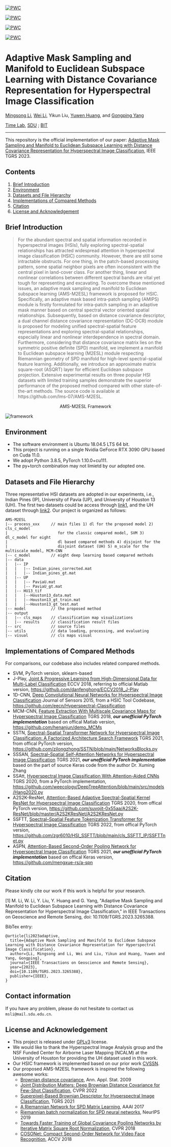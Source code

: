 
[![PWC](https://img.shields.io/endpoint.svg?url=https://paperswithcode.com/badge/adaptive-mask-sampling-and-manifold-to/hyperspectral-image-classification-on-casi)](https://paperswithcode.com/sota/hyperspectral-image-classification-on-casi?p=adaptive-mask-sampling-and-manifold-to)

[![PWC](https://img.shields.io/endpoint.svg?url=https://paperswithcode.com/badge/adaptive-mask-sampling-and-manifold-to/hyperspectral-image-classification-on-houston)](https://paperswithcode.com/sota/hyperspectral-image-classification-on-houston?p=adaptive-mask-sampling-and-manifold-to)

[![PWC](https://img.shields.io/endpoint.svg?url=https://paperswithcode.com/badge/adaptive-mask-sampling-and-manifold-to/hyperspectral-image-classification-on-indian)](https://paperswithcode.com/sota/hyperspectral-image-classification-on-indian?p=adaptive-mask-sampling-and-manifold-to)

[![PWC](https://img.shields.io/endpoint.svg?url=https://paperswithcode.com/badge/adaptive-mask-sampling-and-manifold-to/hyperspectral-image-classification-on-pavia)](https://paperswithcode.com/sota/hyperspectral-image-classification-on-pavia?p=adaptive-mask-sampling-and-manifold-to)

# Adaptive Mask Sampling and Manifold to Euclidean Subspace Learning with Distance Covariance Representation for Hyperspectral Image Classification

[Mingsong Li](https://orcid.org/0000-0001-6133-3923), [Wei Li](https://fdss.bit.edu.cn/yjdw/js/b153191.htm), Yikun Liu, [Yuwen Huang](https://jsj.hezeu.edu.cn/info/1302/6525.htm), and [Gongping Yang](https://faculty.sdu.edu.cn/gpyang)

[Time Lab](https://time.sdu.edu.cn/), [SDU](https://www.sdu.edu.cn/) ; [BIT](https://www.bit.edu.cn/)

-----------
This repository is the official implementation of our paper:
[Adaptive Mask Sampling and Manifold to Euclidean Subspace Learning with Distance Covariance Representation for Hyperspectral Image Classification](https://doi.org/10.1109/TGRS.2023.3265388), IEEE TGRS 2023.

## Contents
1. [Brief Introduction](#Brief-Introduction)
1. [Environment](#Environment)
1. [Datasets and File Hierarchy](#Datasets-and-File-Hierarchy)
1. [Implementations of Compared Methods](#Implementations-of-Compared-Methods)
1. [Citation](#Citation)
1. [License and Acknowledgement](License-and-Acknowledgement)

## Brief Introduction
> <p align="left">For the abundant spectral and spatial information recorded in hyperspectral images (HSIs), fully exploring spectral-spatial relationships has attracted widespread attention in hyperspectral image classification (HSIC) community. However, there are still some intractable obstructs. For one thing, in the patch-based processing pattern, some spatial neighbor pixels are often inconsistent with the central pixel in land-cover class. For another thing, linear and nonlinear correlations between different spectral bands are vital yet tough for representing and excavating. To overcome these mentioned issues, an adaptive mask sampling and manifold to Euclidean subspace learning (AMS-M2ESL) framework is proposed for HSIC. Specifically, an adaptive mask based intra-patch sampling (AMIPS) module is firstly formulated for intra-patch sampling in an adaptive mask manner based on central spectral vector oriented spatial relationships. Subsequently, based on distance covariance  descriptor, a dual channel distance covariance representation (DC-DCR) module is proposed for modeling unified spectral-spatial feature representations and exploring spectral-spatial relationships, especially linear and nonlinear interdependence in spectral domain. Furthermore, considering that distance covariance matrix lies on the symmetric positive definite (SPD) manifold, we implement a manifold to Euclidean subspace learning (M2ESL) module respecting Riemannian geometry of SPD manifold for high-level spectral-spatial feature learning. Additionally, we introduce an approximate matrix square-root (ASQRT) layer for efficient Euclidean subspace projection. Extensive experimental results on three popular HSI datasets with limited training samples demonstrate the superior performance of the proposed method compared with other state-of-the-art methods. The source code is available at https://github.com/lms-07/AMS-M2ESL.</p>

<center> AMS-M2ESL Framework  </center>

![framework](src/framework.png)

## Environment
- The software environment is Ubuntu 18.04.5 LTS 64 bit.
- This project is running on a single Nvidia GeForce RTX 3090 GPU based on Cuda 11.0.
- We adopt Python 3.8.5, PyTorch 1.10.0+cu111.
- The py+torch combination may not limietd by our adopted one.


## Datasets and File Hierarchy

Three representative HSI datasets are adopted in our experiments, i.e., Indian Pines (IP), University of Pavia (UP), and University of Houston 13 (UH).
The first two datasets could be access through [link1](http://www.ehu.eus/ccwintco/index.php?title=Hyperspectral_Remote_Sensing_Scenes##anomaly_detection),
and the UH dataset through [link2](https://hyperspectral.ee.uh.edu/?page_id=459).
Our project is organized as follows:

```text
AMS-M2ESL
|-- process_xxx     // main files 1) dl for the proposed model 2) cls_c_model 
|                      for the classic compared model, SVM 3) dl_c_model for eight 
|                      dl based compared methods 4) disjoint for the 
|                      disjoint dataset (UH) 5) m_scale for the multiscale model, MCM-CNN
|-- c_model         // eight deep learning based compared methods
|-- data                    
|   |-- IP
|   |   |-- Indian_pines_corrected.mat
|   |   |-- Indian_pines_gt.mat
|   |-- UP
|   |   |-- PaviaU.mat
|   |   |-- PaviaU_gt.mat
|   |-- HU13_tif
|   |   |--Houston13_data.mat
|   |   |--Houston13_gt_train.mat
|   |   |--Houston13_gt_test.mat
|-- model           // the proposed method
|-- output
|   |-- cls_maps    // classification map visualizations 
|   |-- results     // classification result files
|-- src             // source files
|-- utils           // data loading, processing, and evaluating
|-- visual          // cls maps visual
```
## Implementations of Compared Methods
For comparisons, our codebase also includes related compared methods.
- SVM, PyTorch version, sklearn-based
- J-Play, [Joint & Progressive Learning from High-Dimensional Data for Multi-Label Classification](https://openaccess.thecvf.com/content_ECCV_2018/html/Danfeng_Hong_Joint__Progressive_ECCV_2018_paper.html) ECCV 2018, referring to official Matlab version, https://github.com/danfenghong/ECCV2018_J-Play
- 1D-CNN, [Deep Convolutional Neural Networks for Hyperspectral Image Classification](https://www.hindawi.com/journals/js/2015/258619/) Journal of Sensors 2015, from a HSIC Tool Codebase, https://github.com/eecn/Hyperspectral-Classification
- MCM-CNN, [Feature Extraction With Multiscale Covariance Maps for Hyperspectral Image Classification](https://ieeexplore.ieee.org/document/8439081?arnumber=8439081) TGRS 2018, ***our unofficial PyTorch implementation*** based on offical Matlab version, https://github.com/henanjun/demo_MCMs
- SSTN, [Spectral-Spatial Transformer Network for Hyperspectral Image Classification: A Factorized Architecture Search Framework](https://ieeexplore.ieee.org/document/9565208?arnumber=9565208) TGRS 2021, from offical PyTorch version, https://github.com/zilongzhong/SSTN/blob/main/NetworksBlocks.py 
- SSSAN, [Spectral–Spatial Self-Attention Networks for Hyperspectral Image Classification](https://ieeexplore.ieee.org/document/9508777?arnumber=9508777) TGRS 2021, ***our unofficial PyTorch implementation*** based on the part of source Keras code from the author Dr. Xuming Zhang
- SSAtt, [Hyperspectral Image Classification With Attention-Aided CNNs](https://ieeexplore.ieee.org/abstract/document/9142417) TGRS 2020, from a PyTorch implementation, https://github.com/weecology/DeepTreeAttention/blob/main/src/models/Hang2020.py
- A2S2K-ResNet, [Attention-Based Adaptive Spectral-Spatial Kernel ResNet for Hyperspectral Image Classification](https://ieeexplore.ieee.org/document/9306920/authors#authors) TGRS 2020, from offical PyTorch version, https://github.com/suvojit-0x55aa/A2S2K-ResNet/blob/master/A2S2KResNet/A2S2KResNet.py
- SSFTT, [Spectral–Spatial Feature Tokenization Transformer for Hyperspectral Image Classification](https://ieeexplore.ieee.org/document/9684381?arnumber=9684381) TGRS 2022, from offical PyTorch version, https://github.com/zgr6010/HSI_SSFTT/blob/main/cls_SSFTT_IP/SSFTTnet.py
- ASPN, [Attention-Based Second-Order Pooling Network for Hyperspectral Image Classification](https://ieeexplore.ieee.org/document/8439081?arnumber=8439081) TGRS 2021, ***our unofficial PyTorch implementation*** based on offical Keras version, https://github.com/mengxue-rs/a-spn

## Citation

Please kindly cite our work if this work is helpful for your research.

[1] M. Li, W. Li, Y. Liu, Y. Huang and G. Yang, "Adaptive Mask Sampling and Manifold to Euclidean Subspace Learning with Distance Covariance Representation for Hyperspectral Image Classification," in IEEE Transactions on Geoscience and Remote Sensing, doi: 10.1109/TGRS.2023.3265388.

BibTex entry:
```text
@article{li2023adaptive,
  title={Adaptive Mask Sampling and Manifold to Euclidean Subspace Learning with Distance Covariance Representation for Hyperspectral Image Classification},
  author={Li, Mingsong and Li, Wei and Liu, Yikun and Huang, Yuwen and Yang, Gongping},
  journal={IEEE Transactions on Geoscience and Remote Sensing},
  year={2023},
  doi={10.1109/TGRS.2023.3265388},
  publisher={IEEE},
}
```

## Contact information

If you have any problem, please do not hesitate to contact us `msli@mail.sdu.edu.cn`.

## License and Acknowledgement

- This project is released under [GPLv3](http://www.gnu.org/licenses/) license.
- We would like to thank the Hyperspectral Image Analysis group and the NSF Funded Center for
  Airborne Laser Mapping (NCALM) at the University of Houston for providing the UH dataset used in this work.
- Our HSIC framework is implemented based on our prior work [CVSSN](https://github.com/lms-07/CVSSN).
- Our proposed AMS-M2ESL framework is inspired the following awesome works:
  - [Brownian distance covariance](https://projecteuclid.org/journals/annals-of-applied-statistics/volume-3/issue-4/Brownian-distance-covariance/10.1214/09-AOAS312.full), Ann. Appl. Stat. 2009
  - [Joint Distribution Matters: Deep Brownian Distance Covariance for Few-Shot Classification](https://openaccess.thecvf.com/content/CVPR2022/html/Xie_Joint_Distribution_Matters_Deep_Brownian_Distance_Covariance_for_Few-Shot_Classification_CVPR_2022_paper.html), CVPR 2022
  - [Superpixel-Based Brownian Descriptor for Hyperspectral Image Classification](https://ieeexplore.ieee.org/document/9645390?arnumber=9645390), TGRS 2021
  - [A Riemannian Network for SPD Matrix Learning](https://ojs.aaai.org/index.php/AAAI/article/view/10866), AAAI 2017
  - [Riemannian batch normalization for SPD neural networks](https://proceedings.neurips.cc/paper/2019/hash/6e69ebbfad976d4637bb4b39de261bf7-Abstract.html), NeurIPS 2019
  - [Towards Faster Training of Global Covariance Pooling Networks by Iterative Matrix Square Root Normalization](https://openaccess.thecvf.com/content_cvpr_2018/html/Li_Towards_Faster_Training_CVPR_2018_paper.html), CVPR 2018
  - [COSONet: Compact Second-Order Network for Video Face Recognition](https://link.springer.com/chapter/10.1007/978-3-030-20893-6_4), ACCV 2018
  
